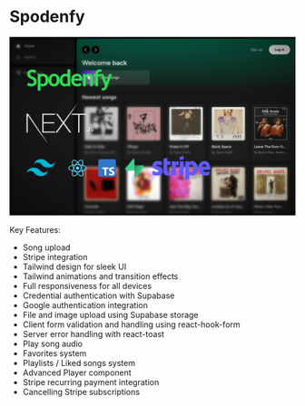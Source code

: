 # Spodenfy

[![Header](https://github.com/letuananh2663/spodenfy/blob/main/public/demo.png)](https://github.com/letuananh2663)

Key Features:

- Song upload
- Stripe integration
- Tailwind design for sleek UI
- Tailwind animations and transition effects
- Full responsiveness for all devices
- Credential authentication with Supabase
- Google authentication integration
- File and image upload using Supabase storage
- Client form validation and handling using react-hook-form
- Server error handling with react-toast
- Play song audio
- Favorites system
- Playlists / Liked songs system
- Advanced Player component
- Stripe recurring payment integration
- Cancelling Stripe subscriptions
